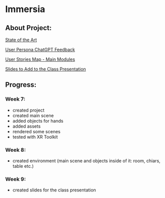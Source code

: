 # Immersia



## About Project:

[State of the Art](https://docs.google.com/document/d/1daYQmPUp5W7khI-kakNENqhc2H4rZMTPTxR3YGPxhss/edit?usp=sharing)

[User Persona ChatGPT Feedback](https://docs.google.com/document/d/1fhRnIJHf9FO5uvG-ordYrJrF0luTD6smcIGwHDwj9Hc/edit?usp=sharing)

[User Stories Map - Main Modules](https://docs.google.com/document/d/1VtEjhzR0Gf__YJypLNjKaamxa0sCNMJu8q6k-LLLhf4/edit?usp=sharing)

[Slides to Add to the Class Presentation](https://docs.google.com/presentation/d/1Fc-TBXx2yLTF_fqQ08O_MnVnXk0FpXKpPR4WWopdMoU/edit?usp=sharing)



## Progress:

### Week 7:

- created project
- created main scene
- added objects for hands
- added assets
- rendered some scenes
- tested with XR Toolkit


### Week 8:

- created environment (main scene and objects inside of it: room, chiars, table etc.)


### Week 9:

- created slides for the class presentation